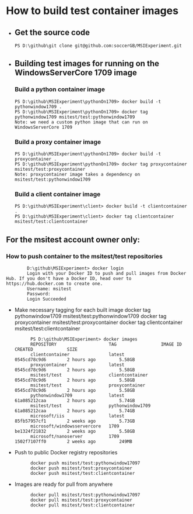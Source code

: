 
# How to build test container images


- ## Get the source code

      PS D:\github\git clone git@github.com:soccerGB/MSIExperiment.git 

- ## Building test images for running on the WindowsServerCore 1709 image

  ### Build a python container image

      PS D:\github\MSIExperiment\pythonOn1709> docker build -t pythonwindow1709 .
      PS D:\github\MSIExperiment\pythonOn1709> docker tag  pythonwindow1709 msitest/test:pythonwindow1709
      Note: we need a custom python image that can run on WindowsServerCore 1709
      
  ### Build a proxy container image

      PS D:\github\MSIExperiment\pythonOn1709> docker build -t proxycontainer .
      PS D:\github\MSIExperiment\pythonOn1709> docker tag proxycontainer msitest/test:proxycontainer
      Note: proxycontainer image takes a dependency on msitest/test:pythonwindow1709

  ### Build a client container image

      PS D:\github\MSIExperiment\client> docker build -t clientcontainer .
      PS D:\github\MSIExperiment\client> docker tag clientcontainer msitest/test:clientcontainer

## For the msitest account owner only: 
   ### How to push container to the msitest/test repositories

            D:\github\MSIExperiment> docker login
            Login with your Docker ID to push and pull images from Docker Hub. If you don't have a Docker ID, head over to https://hub.docker.com to create one.
            Username: msitest
            Password:
            Login Succeeded

- Make necessary tagging for each built image
            docker tag  pythonwindow1709 msitest/test:pythonwindow1709
            docker tag proxycontainer msitest/test:proxycontainer
            docker tag clientcontainer msitest/test:clientcontainer

            PS D:\github\MSIExperiment> docker images
            REPOSITORY                    TAG                 IMAGE ID            CREATED             SIZE
            clientcontainer               latest              0545cd78c9d6        2 hours ago         5.58GB
            proxycontainer                latest              0545cd78c9d6        2 hours ago         5.58GB
            msitest/test                  clientcontainer     0545cd78c9d6        2 hours ago         5.58GB
            msitest/test                  proxycontainer      0545cd78c9d6        2 hours ago         5.58GB
            pythonwindow1709              latest              61a085212caa        2 hours ago         5.74GB
            msitest/test                  pythonwindow1709    61a085212caa        2 hours ago         5.74GB
            microsoft/iis                 latest              85fb57957cf1        2 weeks ago         5.73GB
            microsoft/windowsservercore   1709                be1324f21832        2 weeks ago         5.58GB
            microsoft/nanoserver          1709                1502f7107ff0        2 weeks ago         249MB

- Push to public Docker registry repositories
      
            docker push msitest/test:pythonwindow17097
            docker push msitest/test:proxycontainer
            docker push msitest/test:clientcontainer
            
- Images are ready for pull from anywhere
      
            docker pull msitest/test:pythonwindow17097
            docker pull msitest/test:proxycontainer
            docker pull msitest/test:clientcontainer
